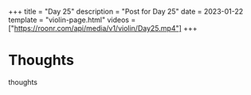 +++
title = "Day 25"
description = "Post for Day 25"
date = 2023-01-22
template = "violin-page.html"
videos = ["https://roonr.com/api/media/v1/violin/Day25.mp4"]
+++

# Thoughts
thoughts